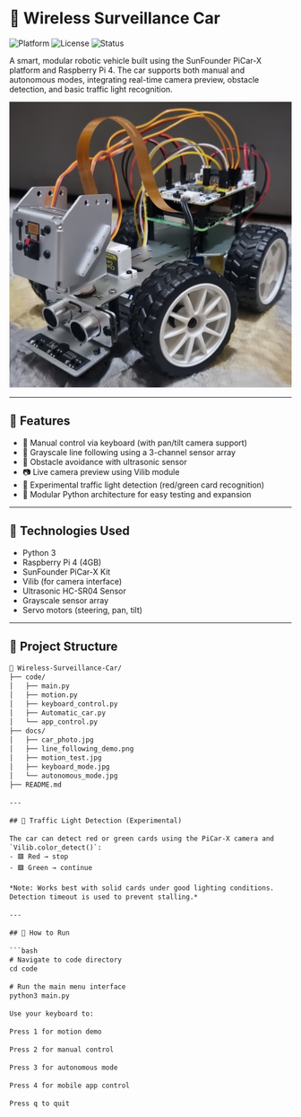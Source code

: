 # 🚗 Wireless Surveillance Car
![Platform](https://img.shields.io/badge/Platform-Raspberry%20Pi-lightgrey?logo=raspberrypi)
![License](https://img.shields.io/badge/License-MIT-green)
![Status](https://img.shields.io/badge/Project-Active-brightgreen)

A smart, modular robotic vehicle built using the SunFounder PiCar-X platform and Raspberry Pi 4. The car supports both manual and autonomous modes, integrating real-time camera preview, obstacle detection, and basic traffic light recognition.

![Overview of the Car](docs/Car_image.jpg)

---

## 🧠 Features

- 🔧 Manual control via keyboard (with pan/tilt camera support)
- 🧭 Grayscale line following using a 3-channel sensor array
- 🚧 Obstacle avoidance with ultrasonic sensor
- 📷 Live camera preview using Vilib module
- 🚦 Experimental traffic light detection (red/green card recognition)
- 🧪 Modular Python architecture for easy testing and expansion

---

## 🧰 Technologies Used

- Python 3
- Raspberry Pi 4 (4GB)
- SunFounder PiCar-X Kit
- Vilib (for camera interface)
- Ultrasonic HC-SR04 Sensor
- Grayscale sensor array
- Servo motors (steering, pan, tilt)

---

## 📂 Project Structure

```plaintext
📂 Wireless-Surveillance-Car/
├── code/
│   ├── main.py
│   ├── motion.py
│   ├── keyboard_control.py
│   ├── Automatic_car.py
│   └── app_control.py
├── docs/
│   ├── car_photo.jpg
│   ├── line_following_demo.png
│   ├── motion_test.jpg
│   ├── keyboard_mode.jpg
│   └── autonomous_mode.jpg
├── README.md

---

## 🚦 Traffic Light Detection (Experimental)

The car can detect red or green cards using the PiCar-X camera and `Vilib.color_detect()`:
- 🟥 Red → stop
- 🟩 Green → continue

*Note: Works best with solid cards under good lighting conditions. Detection timeout is used to prevent stalling.*

---

## 🧪 How to Run

```bash
# Navigate to code directory
cd code

# Run the main menu interface
python3 main.py

Use your keyboard to:

Press 1 for motion demo

Press 2 for manual control

Press 3 for autonomous mode

Press 4 for mobile app control

Press q to quit
